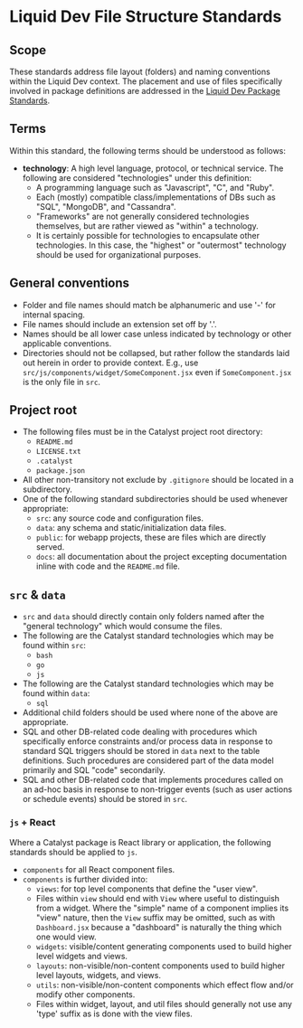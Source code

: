 # Liquid Dev File Structure Standards

## Scope

These standards address file layout (folders) and naming conventions within the Liquid Dev context. The placement and use of files specifically involved in package definitions are addressed in the [Liquid Dev Package Standards](./package-standards.md).

## Terms

Within this standard, the following terms should be understood as follows:

* **technology**: A high level language, protocol, or technical service. The following are considered "technologies" under this definition:
  * A programming language such as "Javascript", "C", and "Ruby".
  * Each (mostly) compatible class/implementations of DBs such as "SQL", "MongoDB", and "Cassandra".
  * "Frameworks" are not generally considered technologies themselves, but are rather viewed as "within" a technology.
  * It is certainly possible for technologies to encapsulate other technologies. In this case, the "highest" or "outermost" technology should be used for organizational purposes.

## General conventions

* Folder and file names should match be alphanumeric and use '-' for internal spacing.
* File names should include an extension set off by '.'.
* Names should be all lower case unless indicated by technology or other applicable conventions.
* Directories should not be collapsed, but rather follow the standards laid out herein in order to provide context. E.g., use `src/js/components/widget/SomeComponent.jsx` even if `SomeComponent.jsx` is the only file in `src`.

## Project root

* The following files must be in the Catalyst project root directory:
  * `README.md`
  * `LICENSE.txt`
  * `.catalyst`
  * `package.json`
* All other non-transitory not exclude by `.gitignore` should be located in a subdirectory.
* One of the following standard subdirectories should be used whenever appropriate:
  * `src`: any source code and configuration files.
  * `data`: any schema and static/initialization data files.
  * `public`: for webapp projects, these are files which are directly served.
  * `docs`: all documentation about the project excepting documentation inline with code and the `README.md` file.

## `src` & `data`

* `src` and `data` should directly contain only folders named after the "general technology" which would consume the files.
* The following are the Catalyst standard technologies which may be found within `src`:
  * `bash`
  * `go`
  * `js`
* The following are the Catalyst standard technologies which may be found within `data`:
  * `sql`
* Additional child folders should be used where none of the above are appropriate.
* SQL and other DB-related code dealing with procedures which specifically enforce constraints and/or process data in response to standard SQL triggers should be stored in `data` next to the table definitions. Such procedures are considered part of the data model primarily and SQL "code" secondarily.
* SQL and other DB-related code that implements procedures called on an ad-hoc basis in response to non-trigger events (such as user actions or schedule events) should be stored in `src`.

### `js` + React

Where a Catalyst package is React library or application, the following standards should be applied to `js`.

* `components` for all React component files.
* `components` is further divided into:
  * `views`: for top level components that define the "user view".
  * Files within `view` should end with `View` where useful to distinguish from a widget. Where the "simple" name of a component implies its "view" nature, then the `View` suffix may be omitted, such as with `Dashboard.jsx` because a "dashboard" is naturally the thing which one would view.
  * `widgets`: visible/content generating components used to build higher level widgets and views.
  * `layouts`: non-visible/non-content components used to build higher level layouts, widgets, and views.
  * `utils`: non-visible/non-content components which effect flow and/or modify other components.
  * Files within widget, layout, and util files should generally not use any 'type' suffix as is done with the view files.
